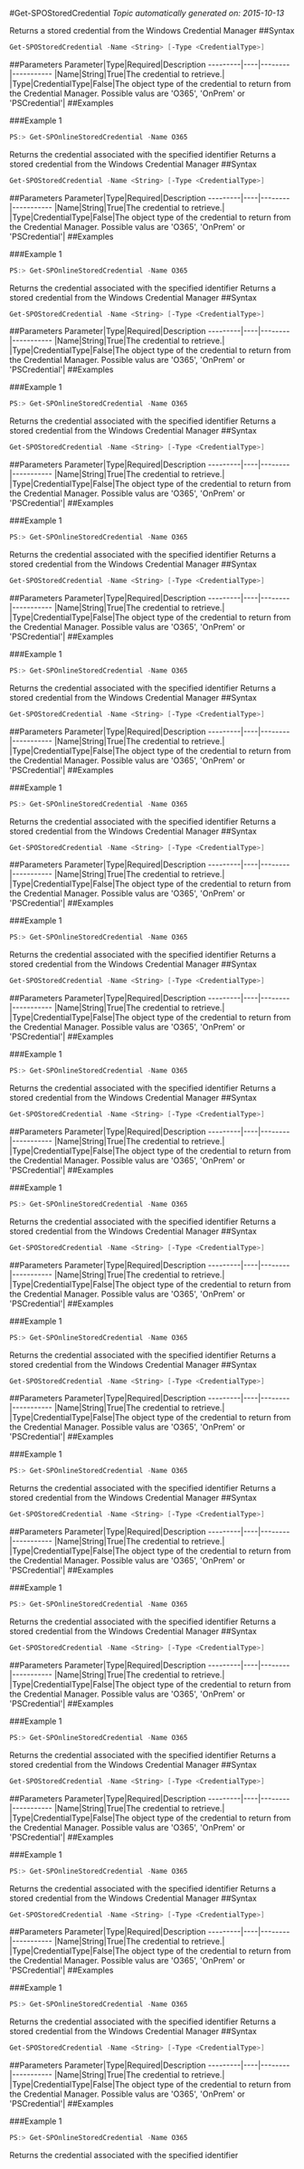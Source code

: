 #Get-SPOStoredCredential
*Topic automatically generated on: 2015-10-13*

Returns a stored credential from the Windows Credential Manager
##Syntax
```powershell
Get-SPOStoredCredential -Name <String> [-Type <CredentialType>]
```


##Parameters
Parameter|Type|Required|Description
---------|----|--------|-----------
|Name|String|True|The credential to retrieve.|
|Type|CredentialType|False|The object type of the credential to return from the Credential Manager. Possible valus are 'O365', 'OnPrem' or 'PSCredential'|
##Examples

###Example 1
```powershell
PS:> Get-SPOnlineStoredCredential -Name O365
```
Returns the credential associated with the specified identifier
Returns a stored credential from the Windows Credential Manager
##Syntax
```powershell
Get-SPOStoredCredential -Name <String> [-Type <CredentialType>]
```


##Parameters
Parameter|Type|Required|Description
---------|----|--------|-----------
|Name|String|True|The credential to retrieve.|
|Type|CredentialType|False|The object type of the credential to return from the Credential Manager. Possible valus are 'O365', 'OnPrem' or 'PSCredential'|
##Examples

###Example 1
```powershell
PS:> Get-SPOnlineStoredCredential -Name O365
```
Returns the credential associated with the specified identifier
Returns a stored credential from the Windows Credential Manager
##Syntax
```powershell
Get-SPOStoredCredential -Name <String> [-Type <CredentialType>]
```


##Parameters
Parameter|Type|Required|Description
---------|----|--------|-----------
|Name|String|True|The credential to retrieve.|
|Type|CredentialType|False|The object type of the credential to return from the Credential Manager. Possible valus are 'O365', 'OnPrem' or 'PSCredential'|
##Examples

###Example 1
```powershell
PS:> Get-SPOnlineStoredCredential -Name O365
```
Returns the credential associated with the specified identifier
Returns a stored credential from the Windows Credential Manager
##Syntax
```powershell
Get-SPOStoredCredential -Name <String> [-Type <CredentialType>]
```


##Parameters
Parameter|Type|Required|Description
---------|----|--------|-----------
|Name|String|True|The credential to retrieve.|
|Type|CredentialType|False|The object type of the credential to return from the Credential Manager. Possible valus are 'O365', 'OnPrem' or 'PSCredential'|
##Examples

###Example 1
```powershell
PS:> Get-SPOnlineStoredCredential -Name O365
```
Returns the credential associated with the specified identifier
Returns a stored credential from the Windows Credential Manager
##Syntax
```powershell
Get-SPOStoredCredential -Name <String> [-Type <CredentialType>]
```


##Parameters
Parameter|Type|Required|Description
---------|----|--------|-----------
|Name|String|True|The credential to retrieve.|
|Type|CredentialType|False|The object type of the credential to return from the Credential Manager. Possible valus are 'O365', 'OnPrem' or 'PSCredential'|
##Examples

###Example 1
```powershell
PS:> Get-SPOnlineStoredCredential -Name O365
```
Returns the credential associated with the specified identifier
Returns a stored credential from the Windows Credential Manager
##Syntax
```powershell
Get-SPOStoredCredential -Name <String> [-Type <CredentialType>]
```


##Parameters
Parameter|Type|Required|Description
---------|----|--------|-----------
|Name|String|True|The credential to retrieve.|
|Type|CredentialType|False|The object type of the credential to return from the Credential Manager. Possible valus are 'O365', 'OnPrem' or 'PSCredential'|
##Examples

###Example 1
```powershell
PS:> Get-SPOnlineStoredCredential -Name O365
```
Returns the credential associated with the specified identifier
Returns a stored credential from the Windows Credential Manager
##Syntax
```powershell
Get-SPOStoredCredential -Name <String> [-Type <CredentialType>]
```


##Parameters
Parameter|Type|Required|Description
---------|----|--------|-----------
|Name|String|True|The credential to retrieve.|
|Type|CredentialType|False|The object type of the credential to return from the Credential Manager. Possible valus are 'O365', 'OnPrem' or 'PSCredential'|
##Examples

###Example 1
```powershell
PS:> Get-SPOnlineStoredCredential -Name O365
```
Returns the credential associated with the specified identifier
Returns a stored credential from the Windows Credential Manager
##Syntax
```powershell
Get-SPOStoredCredential -Name <String> [-Type <CredentialType>]
```


##Parameters
Parameter|Type|Required|Description
---------|----|--------|-----------
|Name|String|True|The credential to retrieve.|
|Type|CredentialType|False|The object type of the credential to return from the Credential Manager. Possible valus are 'O365', 'OnPrem' or 'PSCredential'|
##Examples

###Example 1
```powershell
PS:> Get-SPOnlineStoredCredential -Name O365
```
Returns the credential associated with the specified identifier
Returns a stored credential from the Windows Credential Manager
##Syntax
```powershell
Get-SPOStoredCredential -Name <String> [-Type <CredentialType>]
```


##Parameters
Parameter|Type|Required|Description
---------|----|--------|-----------
|Name|String|True|The credential to retrieve.|
|Type|CredentialType|False|The object type of the credential to return from the Credential Manager. Possible valus are 'O365', 'OnPrem' or 'PSCredential'|
##Examples

###Example 1
```powershell
PS:> Get-SPOnlineStoredCredential -Name O365
```
Returns the credential associated with the specified identifier
Returns a stored credential from the Windows Credential Manager
##Syntax
```powershell
Get-SPOStoredCredential -Name <String> [-Type <CredentialType>]
```


##Parameters
Parameter|Type|Required|Description
---------|----|--------|-----------
|Name|String|True|The credential to retrieve.|
|Type|CredentialType|False|The object type of the credential to return from the Credential Manager. Possible valus are 'O365', 'OnPrem' or 'PSCredential'|
##Examples

###Example 1
```powershell
PS:> Get-SPOnlineStoredCredential -Name O365
```
Returns the credential associated with the specified identifier
Returns a stored credential from the Windows Credential Manager
##Syntax
```powershell
Get-SPOStoredCredential -Name <String> [-Type <CredentialType>]
```


##Parameters
Parameter|Type|Required|Description
---------|----|--------|-----------
|Name|String|True|The credential to retrieve.|
|Type|CredentialType|False|The object type of the credential to return from the Credential Manager. Possible valus are 'O365', 'OnPrem' or 'PSCredential'|
##Examples

###Example 1
```powershell
PS:> Get-SPOnlineStoredCredential -Name O365
```
Returns the credential associated with the specified identifier
Returns a stored credential from the Windows Credential Manager
##Syntax
```powershell
Get-SPOStoredCredential -Name <String> [-Type <CredentialType>]
```


##Parameters
Parameter|Type|Required|Description
---------|----|--------|-----------
|Name|String|True|The credential to retrieve.|
|Type|CredentialType|False|The object type of the credential to return from the Credential Manager. Possible valus are 'O365', 'OnPrem' or 'PSCredential'|
##Examples

###Example 1
```powershell
PS:> Get-SPOnlineStoredCredential -Name O365
```
Returns the credential associated with the specified identifier
Returns a stored credential from the Windows Credential Manager
##Syntax
```powershell
Get-SPOStoredCredential -Name <String> [-Type <CredentialType>]
```


##Parameters
Parameter|Type|Required|Description
---------|----|--------|-----------
|Name|String|True|The credential to retrieve.|
|Type|CredentialType|False|The object type of the credential to return from the Credential Manager. Possible valus are 'O365', 'OnPrem' or 'PSCredential'|
##Examples

###Example 1
```powershell
PS:> Get-SPOnlineStoredCredential -Name O365
```
Returns the credential associated with the specified identifier
Returns a stored credential from the Windows Credential Manager
##Syntax
```powershell
Get-SPOStoredCredential -Name <String> [-Type <CredentialType>]
```


##Parameters
Parameter|Type|Required|Description
---------|----|--------|-----------
|Name|String|True|The credential to retrieve.|
|Type|CredentialType|False|The object type of the credential to return from the Credential Manager. Possible valus are 'O365', 'OnPrem' or 'PSCredential'|
##Examples

###Example 1
```powershell
PS:> Get-SPOnlineStoredCredential -Name O365
```
Returns the credential associated with the specified identifier
Returns a stored credential from the Windows Credential Manager
##Syntax
```powershell
Get-SPOStoredCredential -Name <String> [-Type <CredentialType>]
```


##Parameters
Parameter|Type|Required|Description
---------|----|--------|-----------
|Name|String|True|The credential to retrieve.|
|Type|CredentialType|False|The object type of the credential to return from the Credential Manager. Possible valus are 'O365', 'OnPrem' or 'PSCredential'|
##Examples

###Example 1
```powershell
PS:> Get-SPOnlineStoredCredential -Name O365
```
Returns the credential associated with the specified identifier
Returns a stored credential from the Windows Credential Manager
##Syntax
```powershell
Get-SPOStoredCredential -Name <String> [-Type <CredentialType>]
```


##Parameters
Parameter|Type|Required|Description
---------|----|--------|-----------
|Name|String|True|The credential to retrieve.|
|Type|CredentialType|False|The object type of the credential to return from the Credential Manager. Possible valus are 'O365', 'OnPrem' or 'PSCredential'|
##Examples

###Example 1
```powershell
PS:> Get-SPOnlineStoredCredential -Name O365
```
Returns the credential associated with the specified identifier
